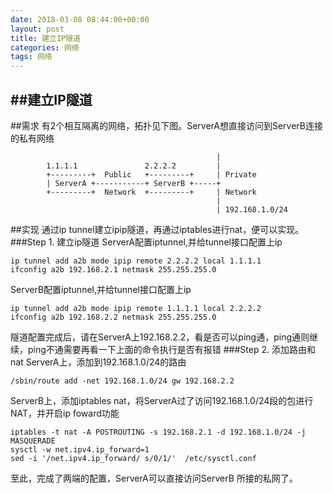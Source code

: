 ```yaml
---
date: 2018-03-08 08:44:00+00:00
layout: post
title: 建立IP隧道
categories: 网络
tags: 网络
---
```


##建立IP隧道
---
##需求
有2个相互隔离的网络，拓扑见下图。ServerA想直接访问到ServerB连接的私有网络

                                                  |
            1.1.1.1               2.2.2.2         |
            +---------+  Public   +---------+     | Private
            | ServerA +-----------+ ServerB +-----+
            +---------+  Network  +---------+     | Network
                                                  |
                                                  | 192.168.1.0/24 
##实现
通过ip tunnel建立ipip隧道，再通过iptables进行nat，便可以实现。
###Step 1. 建立ip隧道
ServerA配置iptunnel,并给tunnel接口配置上ip

	ip tunnel add a2b mode ipip remote 2.2.2.2 local 1.1.1.1
	ifconfig a2b 192.168.2.1 netmask 255.255.255.0
ServerB配置iptunnel,并给tunnel接口配置上ip

	ip tunnel add a2b mode ipip remote 1.1.1.1 local 2.2.2.2
	ifconfig a2b 192.168.2.2 netmask 255.255.255.0
隧道配置完成后，请在ServerA上192.168.2.2，看是否可以ping通，ping通则继续，ping不通需要再看一下上面的命令执行是否有报错
###Step 2. 添加路由和nat
ServerA上，添加到192.168.1.0/24的路由

	/sbin/route add -net 192.168.1.0/24 gw 192.168.2.2
ServerB上，添加iptables nat，将ServerA过了访问192.168.1.0/24段的包进行NAT，并开启ip foward功能

	iptables -t nat -A POSTROUTING -s 192.168.2.1 -d 192.168.1.0/24 -j MASQUERADE
	sysctl -w net.ipv4.ip_forward=1
	sed -i '/net.ipv4.ip_forward/ s/0/1/'  /etc/sysctl.conf
至此，完成了两端的配置，ServerA可以直接访问ServerB 所接的私网了。
